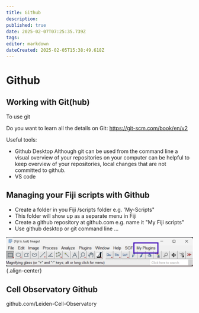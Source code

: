 ```yaml
---
title: Github
description: 
published: true
date: 2025-02-07T07:25:35.739Z
tags: 
editor: markdown
dateCreated: 2025-02-05T15:38:49.618Z
---
```


# Github

## Working with Git(hub)

To use git

Do you want to learn all the details on Git: https://git-scm.com/book/en/v2

Useful tools:
- Github Desktop
	Although git can be used from the command line a visual overview of your repositories on your computer can be helpful to keep overview of your repositories, local changes that are not committed to github.
- VS code

## Managing your Fiji scripts with Github

- Create a folder in you Fiji /scripts folder e.g. 'My-Scripts"
- This folder will show up as a separate menu in Fiji
- Create a github repository at github.com e.g. name it "My Fiji scripts"
- Use github desktop or git command line ...

![fiji-my-scripts.png](fiji-my-scripts.png){.align-center}

## Cell Observatory Github
github.com/Leiden-Cell-Observatory


